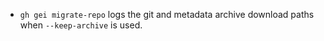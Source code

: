 - `gh gei migrate-repo` logs the git and metadata archive download paths when `--keep-archive` is used.